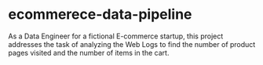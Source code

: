 # ecommerece-data-pipeline
As a Data Engineer for a fictional E-commerce startup, this project addresses the task of analyzing the Web Logs to find  the number of product pages visited and the number of items in the cart.
